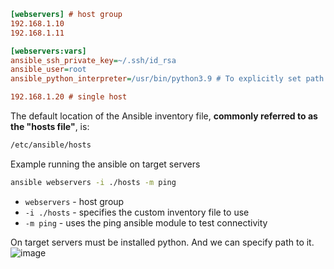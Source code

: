 ```ini
[webservers] # host group
192.168.1.10
192.168.1.11

[webservers:vars]
ansible_ssh_private_key=~/.ssh/id_rsa
ansible_user=root
ansible_python_interpreter=/usr/bin/python3.9 # To explicitly set path to the interpreter as it may change 

192.168.1.20 # single host
```

The default location of the Ansible inventory file, **commonly referred to as the "hosts file"**, is:
```bash
/etc/ansible/hosts
```

Example running the ansible on target servers
```bash
ansible webservers -i ./hosts -m ping
```
- `webservers` - host group
- `-i ./hosts` - specifies the custom inventory file to use
- `-m ping` - uses the ping ansible module to test connectivity

On target servers must be installed python. And we can specify path to it.
![image](https://github.com/user-attachments/assets/9260d59d-3b49-4cc6-abe0-79cdbe8d2817)
